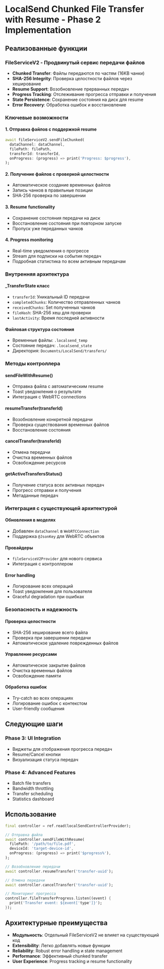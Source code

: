 # LocalSend Chunked File Transfer with Resume - Phase 2 Implementation

## Реализованные функции

### FileServiceV2 - Продвинутый сервис передачи файлов
- **Chunked Transfer**: Файлы передаются по частям (16KB чанки)
- **SHA-256 Integrity**: Проверка целостности файлов через хеширование
- **Resume Support**: Возобновление прерванных передач
- **Progress Tracking**: Отслеживание прогресса отправки и получения
- **State Persistence**: Сохранение состояния на диск для resume
- **Error Recovery**: Обработка ошибок и восстановление

### Ключевые возможности

#### 1. Отправка файлов с поддержкой resume
```dart
await fileServiceV2.sendFileChunked(
  dataChannel: dataChannel,
  filePath: filePath,
  transferId: transferId,
  onProgress: (progress) => print('Progress: $progress'),
);
```

#### 2. Получение файлов с проверкой целостности
- Автоматическое создание временных файлов
- Запись чанков в правильные позиции
- SHA-256 проверка по завершении

#### 3. Resume functionality
- Сохранение состояния передачи на диск
- Восстановление состояния при повторном запуске
- Пропуск уже переданных чанков

#### 4. Progress monitoring
- Real-time уведомления о прогрессе
- Stream для подписки на события передач
- Подробная статистика по всем активным передачам

### Внутренняя архитектура

#### _TransferState класс
- `transferId`: Уникальный ID передачи
- `completedChunks`: Количество отправленных чанков
- `receivedChunks`: Set полученных чанков  
- `fileHash`: SHA-256 хеш для проверки
- `lastActivity`: Время последней активности

#### Файловая структура состояния
- Временные файлы: `.localsend_temp`
- Состояние передач: `.localsend_state`  
- Директория: `Documents/LocalSend/transfers/`

### Методы контроллера

#### sendFileWithResume()
- Отправка файла с автоматическим resume
- Toast уведомления о результате
- Интеграция с WebRTC connections

#### resumeTransfer(transferId)
- Возобновление конкретной передачи
- Проверка существования временных файлов
- Восстановление состояния

#### cancelTransfer(transferId)  
- Отмена передачи
- Очистка временных файлов
- Освобождение ресурсов

#### getActiveTransfersStatus()
- Получение статуса всех активных передач
- Прогресс отправки и получения
- Метаданные передач

### Интеграция с существующей архитектурой

#### Обновления в моделях
- Добавлен `dataChannel` в `WebRTCConnection`
- Поддержка `@JsonKey` для WebRTC объектов

#### Провайдеры
- `fileServiceV2Provider` для нового сервиса
- Интеграция с контроллером

#### Error handling
- Логирование всех операций
- Toast уведомления для пользователя
- Graceful degradation при ошибках

### Безопасность и надежность

#### Проверка целостности
- SHA-256 хеширование всего файла
- Проверка при завершении передачи
- Автоматическое удаление поврежденных файлов

#### Управление ресурсами
- Автоматическое закрытие файлов
- Очистка временных файлов
- Освобождение памяти

#### Обработка ошибок
- Try-catch во всех операциях
- Логирование ошибок с контекстом
- User-friendly сообщения

## Следующие шаги

### Phase 3: UI Integration
- Виджеты для отображения прогресса передач
- Resume/Cancel кнопки
- Визуализация статуса передач

### Phase 4: Advanced Features  
- Batch file transfers
- Bandwidth throttling
- Transfer scheduling
- Statistics dashboard

## Использование

```dart
final controller = ref.read(localSendControllerProvider);

// Отправка файла
await controller.sendFileWithResume(
  filePath: '/path/to/file.pdf',
  deviceId: 'target-device-id',
  onProgress: (progress) => print('$progress%'),
);

// Возобновление передачи
await controller.resumeTransfer('transfer-uuid');

// Отмена передачи
await controller.cancelTransfer('transfer-uuid');

// Мониторинг прогресса
controller.fileTransferProgress.listen((event) {
  print('Transfer event: ${event['type']}');
});
```

## Архитектурные преимущества

- **Модульность**: Отдельный FileServiceV2 не влияет на существующий код
- **Extensibility**: Легко добавлять новые функции
- **Reliability**: Robust error handling и state management
- **Performance**: Эффективный chunked transfer
- **User Experience**: Progress tracking и resume functionality